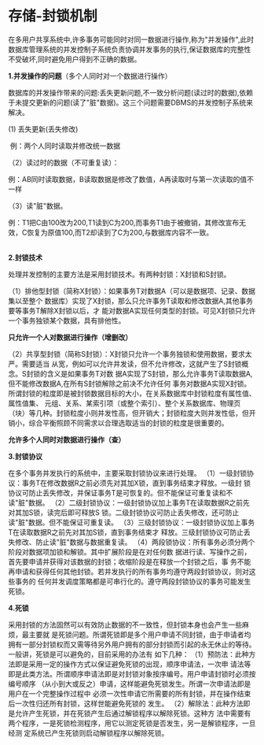 # 存储-封锁机制

​		在多用户共享系统中,许多事务可能同时对同一数据进行操作,称为"并发操作",此时数据库管理系统的并发控制子系统负责协调并发事务的执行,保证数据库的完整性不受破坏,同时避免用户得到不正确的数据。

  **1.并发操作的问题**（多个人同时对一个数据进行操作）

 数据库的并发操作带来的问题:丢失更新问题,不一致分析问题(读过时的数据),依赖于未提交更新的问题(读了"脏"数据)。这三个问题需要DBMS的并发控制子系统来解决。

  (1)  丢失更新(丢失修改)

​	例：两个人同时读取并修改统一数据			

（2）读过时的数据（不可重复读）：

​	例：AB同时读取数据，B读取数据是修改了数值，A再读取时与第一次读取的值不一样

（3）读"脏"数据。

​	例：T1把C由100改为200,T1读到C为200,而事务T1由于被撤销，其修改宣布无效，C恢复为原值100,而T2却读到了C为200,与数据库内容不一致。

​			
**2.封锁技术**  

处理并发控制的主要方法是采用封锁技术。有两种封锁：X封锁和S封锁。

（1）排他型封锁（简称X封锁）：如果事务T对数据A（可以是数据项、记录、数据集以至整个
数据库）实现了X封锁，那么只允许事务T读取和修改数据A,其他事务要等事务T解除X封锁以后，才
能对数据A实现任何类型的封锁。可见X封锁只允许一个事务独锁某个数据，具有排他性。

**只允许一个人对数据进行操作（增删改）**



（2）共享型封锁（简称S封锁）：X封锁只允许一个事务独锁和使用数据，要求太严。需要适当
从宽，例如可以允许并发读，但不允许修改，这就产生了S封锁概念。S封锁的含义是如果事务T对数
据A实现了S封锁，那么允许事务T读取数据A,但不能修改数据A,在所有S封锁解除之前决不允许任何
事务对数据A实现X封锁。所谓封锁的粒度即是被封锁数据目标的大小，在关系数据库中封锁粒度有属性值、属性值集、
元组、关系、某索引项（或整个索引）、整个关系数据库、物理页（块）等几种。封锁粒度小则并发性高，但开销大；封锁粒度大则并发性低，但开销小，综合平衡照顾不同需求以合理选取适当的封锁的粒度是很重要的。

**允许多个人同时对数据进行操作（查）**



**3.封锁协议**  

在多个事务并发执行的系统中，主要采取封锁协议来进行处理。
（1）一级封锁协议：事务T在修改数据R之前必须先对其加X锁，直到事务结束才释放。一级封
锁协议可防止丢失修改，并保证事务T是可恢复的。但不能保证可重复读和不读"脏"数据。
（2）二级封锁协议：一级封锁协议加上事务T在读取数据R之前先对其加S锁，读完后即可释放S
锁。二级封锁协议可防止丢失修改，还可防止读"脏"数据。但不能保证可重复读。
（3）三级封锁协议：一级封锁协议加上事务T在读取数据R之前先对其加S锁，直到事务结束才
释放。三级封锁协议可防止丢失修改、防止读"脏"数据与数据重复读。
（4）两段锁协议：所有事务必须分两个阶段对数据项加锁和解锁。其中扩展阶段是在对任何数
据进行读、写操作之前，首先要申请并获得对该数据的封锁；收缩阶段是在释放一个封锁之后，事
务不能再申请和获得任何其他封锁。若并发执行的所有事务均遵守两段封锁协议，则对这些事务的
任何并发调度策略都是可串行化的。遵守两段封锁协议的事务可能发生死锁。



**4.死锁**  

采用封锁的方法固然可以有效防止数据的不一致性，但封锁本身也会产生一些麻烦，最主要就
是死锁问题。所谓死锁即是多个用户申请不同封锁，由于申请者均拥有一部分封锁权而又需等待另外用户拥有的部分封锁而引起的永无休止的等待。一般讲，死锁是可以避免的，目前采用的办法有
如下几种：
（1）预防法：此种方法即是采用一定的操作方式以保证避免死锁的出现，顺序申请法，一次申
请法等即是此类方法。所谓顺序申请法即是对封锁对象按序编号。用户申请封锁时必须按编号顺序
（从小到大或反之）申请，这样能避免死锁发生。所谓一次申请法即是用户在一个完整操作过程中
必须一次性申请它所需要的所有封锁，并在操作结束后一次性归还所有封锁，这样世能避免死锁的
发生。
（2）解除法：此种方法即是允许产生死锁，并在死锁产生后通过解锁程序以解除死锁。这种方
法中需要有两个程序，一是死锁检测程序，用它以测定死锁是否发生，另一是解锁程序，一旦经测
定系统已产生死锁则启动解锁程序以解除死锁。
​	



​		
​	
​	
​		
​			
​				



​				
​			
​		
​	


